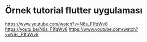 # Örnek tutorial flutter uygulaması
https://www.youtube.com/watch?v=N6s_F1fqWv8
https://youtu.be/N6s_F1fqWv8
https://www.youtube.com/watch?v=N6s_F1fqWv8
